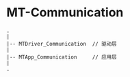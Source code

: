 # MT-Communication

```
.
|
|-- MTDriver_Communication	// 驱动层
|
|-- MTApp_Communication		// 应用层
|            
.
```
